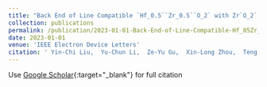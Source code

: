 ```yaml
---
title: "Back End of Line Compatible `Hf_0.5``Zr_0.5``O_2` with Zr`O_2` Seed Layer for Enhanced Ferroelectricity"
collection: publications
permalink: /publication/2023-01-01-Back-End-of-Line-Compatible-Hf_05Zr_05O_2-with-ZrO_2-Seed-Layer-for-Enhanced-Ferroelectricity
date: 2023-01-01
venue: 'IEEE Electron Device Letters'
citation: ' Yin-Chi Liu,  Yu-Chun Li,  Ze-Yu Gu,  Xin-Long Zhou,  Teng Huang,  Ze-Hui Li,  Tian-Tian Pi,  Yan-Fei Li,  Shi-Jin Ding,  Lin Chen, &quot;Back End of Line Compatible `Hf_0.5``Zr_0.5``O_2` with Zr`O_2` Seed Layer for Enhanced Ferroelectricity.&quot; IEEE Electron Device Letters, 2023.'
---
```

Use [Google Scholar](https://scholar.google.com/scholar?q=Back+End+of+Line+Compatible+`Hf_0.5``Zr_0.5``O_2`+with+Zr`O_2`+Seed+Layer+for+Enhanced+Ferroelectricity){:target="_blank"} for full citation